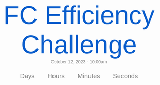 <!DOCTYPE html>
<html lang="en">
<head>
<meta charset="UTF-8">
<meta name="viewport" content="width=device-width, initial-scale=1.0">
<title>FC Efficiency Challenge Countdown</title>
<style>
  body {
    margin: 0;
    padding: 0;
    background: url('https://github.com/anaw567/anaw567/blob/main/AbstractDigital-Dark.jpg)') no-repeat center center fixed;
    background-size: cover;
    font-family: Arial, sans-serif;
    color: gray;
  }
  .container {
    text-align: center;
    padding-top: 200px;
  }
  .title {
    font-size: 80px;
    color: rgb(7, 92, 204);
  }
  .countdown {
    font-size: 50px;
    display: flex;
    justify-content: center;
    align-items: center;
    margin-top: 20px;
  }
  .countdown-item {
    text-align: center;
    margin: 0 20px;
  }
  .countdown-label {
    font-size: 20px;
    margin-top: 5px;
  }
</style>
</head>
<body>
<div class="container">
  <div class="title">FC Efficiency Challenge</div>
   <div class="body">October 12, 2023 - 10:00am</div>
  <div class="countdown">
    <div class="countdown-item">
      <span id="days"></span>
      <div class="countdown-label">Days</div>
    </div>
    <div class="countdown-item">
      <span id="hours"></span>
      <div class="countdown-label">Hours</div>
    </div>
    <div class="countdown-item">
      <span id="minutes"></span>
      <div class="countdown-label">Minutes</div>
    </div>
    <div class="countdown-item">
      <span id="seconds"></span>
      <div class="countdown-label">Seconds</div>
    </div>
  </div>
</div>
<script>
  const targetDate = new Date("October 12, 2023 10:00:00").getTime();

  const updateCountdown = () => {
    const now = new Date().getTime();
    const timeLeft = targetDate - now;

    const days = Math.floor(timeLeft / (1000 * 60 * 60 * 24));
    const hours = Math.floor((timeLeft % (1000 * 60 * 60 * 24)) / (1000 * 60 * 60));
    const minutes = Math.floor((timeLeft % (1000 * 60 * 60)) / (1000 * 60));
    const seconds = Math.floor((timeLeft % (1000 * 60)) / 1000);

    document.getElementById("days").textContent = days;
    document.getElementById("hours").textContent = hours;
    document.getElementById("minutes").textContent = minutes;
    document.getElementById("seconds").textContent = seconds;
  };

  updateCountdown();
  setInterval(updateCountdown, 1000);
</script>
</body>
</html>
